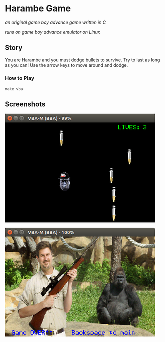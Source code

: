 # Harambe Game
_an original game boy advance game written in C_

_runs on game boy advance emulator on Linux_

## Story
You are Harambe and you must dodge bullets to survive. Try to last as long as you can! Use the arrow keys to move around and dodge.

### How to Play

```{r, engine='shell', count_lines}
make vba
```

## Screenshots

![Screenshot](gameplay.png)

![Screenshot](harambeGameOver.png)
